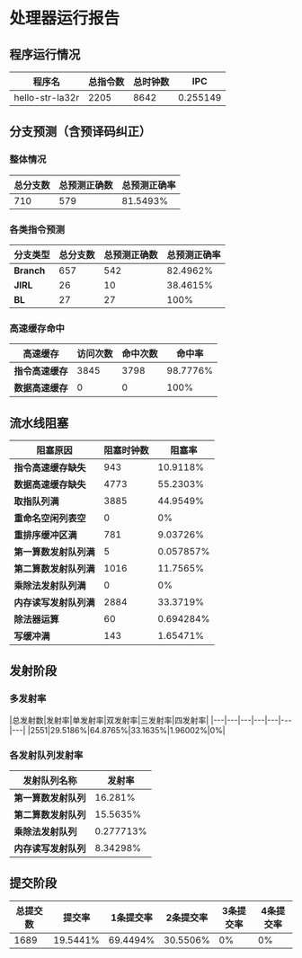 # 处理器运行报告
## 程序运行情况
|程序名|总指令数|总时钟数|IPC|
|---|---|---|---|
|hello-str-la32r|2205|8642|0.255149|

## 分支预测（含预译码纠正）
### 整体情况
|总分支数|总预测正确数|总预测正确率|
|---|---|---|
|710|579|81.5493%|

### 各类指令预测
|分支类型|总分支数|总预测正确数|总预测正确率|
|---|---|---|---|
|**Branch**| 657 | 542 | 82.4962%|
|**JIRL**| 26 | 10 | 38.4615%|
|**BL**| 27 | 27 | 100%|

### 高速缓存命中
|高速缓存|访问次数|命中次数|命中率|
|---|---|---|---|
|**指令高速缓存**| 3845 | 3798 | 98.7776%|
|**数据高速缓存**| 0 | 0 | 100%|
## 流水线阻塞
|阻塞原因|阻塞时钟数|阻塞率|
|---|---|---|
|**指令高速缓存缺失**| 943 | 10.9118%|
|**数据高速缓存缺失**| 4773 | 55.2303%|
|**取指队列满**| 3885 | 44.9549%|
|**重命名空闲列表空**|0 | 0%|
|**重排序缓冲区满**|781 | 9.03726%|
|**第一算数发射队列满**|5 | 0.057857%|
|**第二算数发射队列满**|1016 | 11.7565%|
|**乘除法发射队列满**|0 | 0%|
|**内存读写发射队列满**|2884 | 33.3719%|
|**除法器运算**|60 | 0.694284%|
|**写缓冲满**|143 | 1.65471%|

## 发射阶段
### 多发射率
|总发射数|发射率|单发射率|双发射率|三发射率|四发射率|
|---|---|---|---|---|---|---|
|2551|29.5186%|64.8765%|33.1635%|1.96002%|0%|

### 各发射队列发射率
|发射队列名称|发射率|
|---|---|
|**第一算数发射队列**|16.281%|
|**第二算数发射队列**|15.5635%|
|**乘除法发射队列**|0.277713%|
|**内存读写发射队列**|8.34298%|

## 提交阶段
|总提交数|提交率|1条提交率|2条提交率|3条提交率|4条提交率|
|---|---|---|---|---|---|
|1689|19.5441%|69.4494%|30.5506%|0%|0%|
